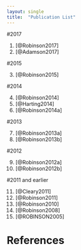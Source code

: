 ```yaml
---
layout: single
title:  "Publication List"
---
```


#2017

1. [@Robinson2017]
2. [@Adamson2017]

#2015

3. [@Robinson2015]

#2014

4. [@Robinson2014]
5. [@Harting2014]
6. [@Robinson2014a]

#2013

7. [@Robinson2013a]
8. [@Robinson2013b]

#2012

9. [@Robinson2012a]
10. [@Robinson2012b]

#2011 and earlier

11. [@Cleary2011]
12. [@Robinson2011]
13. [@Robinson2010]
14. [@Robinson2008]
15. [@ROBINSON2005]

# References
